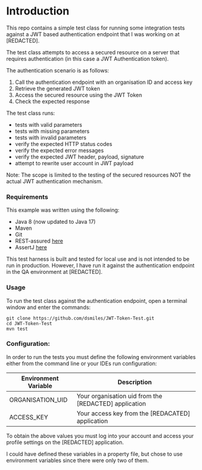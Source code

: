 # Introduction

This repo contains a simple test class for running some integration tests against a JWT based authentication endpoint that I was working on at [REDACTED].

The test class attempts to access a secured resource on a server that requires authentication (in this case a JWT Authentication token).

The authentication scenario is as follows:
1. Call the authentication endpoint with an organisation ID and access key
2. Retrieve the generated JWT token
3. Access the secured resource using the JWT Token
4. Check the expected response

The test class runs: 
- tests with valid parameters
- tests with missing parameters
- tests with invalid parameters
- verify the expected HTTP status codes
- verify the expected error messages
- verify the expected JWT header, payload, signature
- attempt to rewrite user account in JWT payload

Note: 
The scope is limited to the testing of the secured resources NOT the actual JWT authentication mechanism.  

### Requirements

This example was written using the following:
- Java 8 (now updated to Java 17)
- Maven
- Git
- REST-assured [here](https://rest-assured.io)
- AssertJ [here](https://assertj.github.io/doc/)

This test harness is built and tested for local use and is not intended to be run in production. However, I have run it against the authentication endpoint in the QA environment at [REDACTED].

### Usage
To run the test class against the authentication endpoint, open a terminal window and enter the commands:

```
git clone https://github.com/dsmiles/JWT-Token-Test.git
cd JWT-Token-Test
mvn test
```

### Configuration:
In order to run the tests you must define the following environment variables either from the command line or your IDEs run configuration:

| Environment Variable | Description                                           |
|----------------------|-------------------------------------------------------|
| ORGANISATION_UID     | Your organisation uid from the [REDACTED] application |
| ACCESS_KEY           | Your access key from the [REDACATED] application      |

To obtain the above values you must log into your account and access your profile settings on the [REDACTED] application.

I could have defined these variables in a property file, but chose to use environment variables since there were only two of them.

